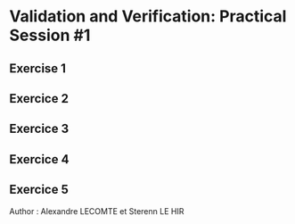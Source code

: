 # Validation and Verification: Practical Session #1

## Exercise 1

## Exercice 2  

## Exercice 3

## Exercice 4

## Exercice 5


Author : Alexandre LECOMTE et Sterenn LE HIR
